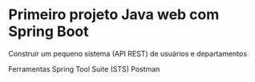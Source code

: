 # Primeiro projeto Java web com Spring Boot

Construir um pequeno sistema (API REST) de usuários e departamentos

Ferramentas
  Spring Tool Suite (STS) 
  Postman
